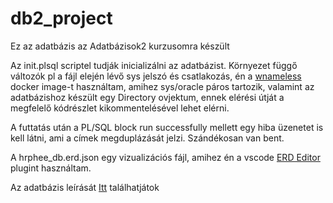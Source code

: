 # db2_project
Ez az adatbázis az Adatbázisok2 kurzusomra készült

Az init.plsql scriptel tudják inicializálni az adatbázist.
Környezet függő változók pl a fájl elején lévő sys jelszó és csatlakozás, 
én a [wnameless](https://registry.hub.docker.com/r/wnameless/oracle-xe-11g-r2) docker image-t használtam, amihez sys/oracle páros tartozik,
valamint az adatbázishoz készült egy Directory ovjektum, ennek elérési útját a megfelelő kódrészlet kikommentelésével lehet elérni.

A futtatás után a PL/SQL block run successfully mellett egy hiba üzenetet is kell látni, ami a címek megduplázását jelzi. Szándékosan van bent.

A hrphee_db.erd.json egy vizualizációs fájl, amihez én a vscode [ERD Editor](https://marketplace.visualstudio.com/items?itemName=dineug.vuerd-vscode) plugint használtam.

Az adatbázis leírását [Itt](https://docs.google.com/document/d/1Wv3DJ2b22wwwJUuxy2MGCxpFr99euPWg2we9XRWJ6Hs/edit?usp=sharing) találhatjátok
